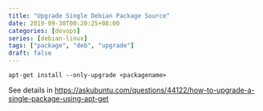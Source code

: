 ```yaml
---
title: "Upgrade Single Debian Package Source"
date: 2019-09-30T00:20:25+08:00
categories: [devops]
series: [debian-linux]
tags: ["package", "deb", "upgrade"]
draft: false
---
```


```
apt-get install --only-upgrade <packagename>
```
See details in https://askubuntu.com/questions/44122/how-to-upgrade-a-single-package-using-apt-get
